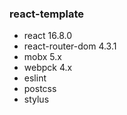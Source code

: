 ### react-template

- react 16.8.0
- react-router-dom 4.3.1
- mobx  5.x
- webpck 4.x
- eslint
- postcss
- stylus
